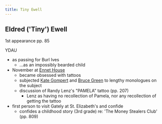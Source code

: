 ```yaml
---
title: Tiny Ewell
---
```


Eldred ('Tiny') Ewell
----------

1st appearance pp. 85

YDAU

* as passing for Burl Ives
  * ...as an impossibly bearded child
* November at [Ennet House](/places/Ennet_House)
  * became obsessed with tattoos
  * subjected [Kate Gompert](/characters/Kate_Gompert) and [Bruce Green](/characters/Bruce_Green)
    to lengthy monologues on the subject
  * discussion of Randy Lenz's "PAMELA" tattoo (pp. 207)
    * Lenz as having no recollection of Pamela, nor any recollection of getting
      the tattoo
* first person to visit Gately at St. Elizabeth's and confide
  * confides a childhood story (3rd grade) re: 'The Money Stealers Club' (pp. 809)